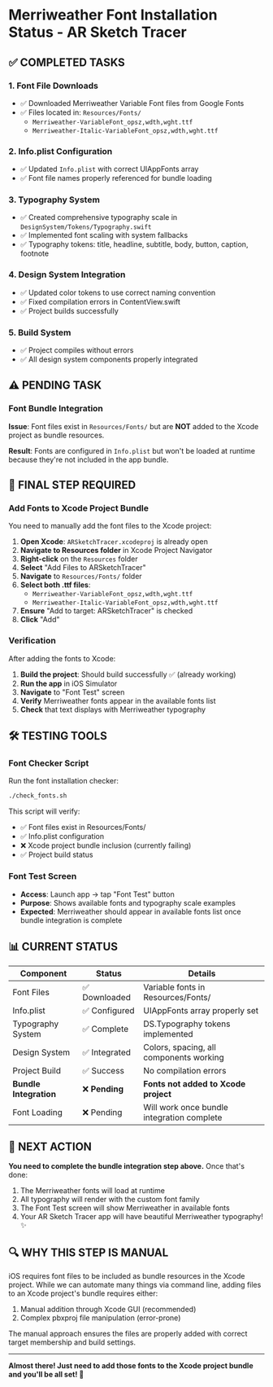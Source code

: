 # Merriweather Font Installation Status - AR Sketch Tracer

## ✅ COMPLETED TASKS

### 1. Font File Downloads
- ✅ Downloaded Merriweather Variable Font files from Google Fonts
- ✅ Files located in: `Resources/Fonts/`
  - `Merriweather-VariableFont_opsz,wdth,wght.ttf`
  - `Merriweather-Italic-VariableFont_opsz,wdth,wght.ttf`

### 2. Info.plist Configuration
- ✅ Updated `Info.plist` with correct UIAppFonts array
- ✅ Font file names properly referenced for bundle loading

### 3. Typography System
- ✅ Created comprehensive typography scale in `DesignSystem/Tokens/Typography.swift`
- ✅ Implemented font scaling with system fallbacks
- ✅ Typography tokens: title, headline, subtitle, body, button, caption, footnote

### 4. Design System Integration
- ✅ Updated color tokens to use correct naming convention
- ✅ Fixed compilation errors in ContentView.swift
- ✅ Project builds successfully

### 5. Build System
- ✅ Project compiles without errors
- ✅ All design system components properly integrated

## ⚠️  PENDING TASK

### Font Bundle Integration
**Issue**: Font files exist in `Resources/Fonts/` but are **NOT** added to the Xcode project as bundle resources.

**Result**: Fonts are configured in `Info.plist` but won't be loaded at runtime because they're not included in the app bundle.

## 🔧 FINAL STEP REQUIRED

### Add Fonts to Xcode Project Bundle

You need to manually add the font files to the Xcode project:

1. **Open Xcode**: `ARSketchTracer.xcodeproj` is already open
2. **Navigate to Resources folder** in Xcode Project Navigator
3. **Right-click** on the `Resources` folder
4. **Select** "Add Files to ARSketchTracer"
5. **Navigate** to `Resources/Fonts/` folder
6. **Select both .ttf files**:
   - `Merriweather-VariableFont_opsz,wdth,wght.ttf`
   - `Merriweather-Italic-VariableFont_opsz,wdth,wght.ttf`
7. **Ensure** "Add to target: ARSketchTracer" is checked
8. **Click** "Add"

### Verification

After adding the fonts to Xcode:

1. **Build the project**: Should build successfully ✅ (already working)
2. **Run the app** in iOS Simulator
3. **Navigate** to "Font Test" screen
4. **Verify** Merriweather fonts appear in the available fonts list
5. **Check** that text displays with Merriweather typography

## 🛠️ TESTING TOOLS

### Font Checker Script
Run the font installation checker:
```bash
./check_fonts.sh
```

This script will verify:
- ✅ Font files exist in Resources/Fonts/
- ✅ Info.plist configuration
- ❌ Xcode project bundle inclusion (currently failing)
- ✅ Project build status

### Font Test Screen
- **Access**: Launch app → tap "Font Test" button
- **Purpose**: Shows available fonts and typography scale examples
- **Expected**: Merriweather should appear in available fonts list once bundle integration is complete

## 📊 CURRENT STATUS

| Component | Status | Details |
|-----------|--------|---------|
| Font Files | ✅ Downloaded | Variable fonts in Resources/Fonts/ |
| Info.plist | ✅ Configured | UIAppFonts array properly set |
| Typography System | ✅ Complete | DS.Typography tokens implemented |
| Design System | ✅ Integrated | Colors, spacing, all components working |
| Project Build | ✅ Success | No compilation errors |
| **Bundle Integration** | ❌ **Pending** | **Fonts not added to Xcode project** |
| Font Loading | ❌ Pending | Will work once bundle integration complete |

## 🎯 NEXT ACTION

**You need to complete the bundle integration step above.** Once that's done:

1. The Merriweather fonts will load at runtime
2. All typography will render with the custom font family
3. The Font Test screen will show Merriweather in available fonts
4. Your AR Sketch Tracer app will have beautiful Merriweather typography! ✨

## 🔍 WHY THIS STEP IS MANUAL

iOS requires font files to be included as bundle resources in the Xcode project. While we can automate many things via command line, adding files to an Xcode project's bundle requires either:
1. Manual addition through Xcode GUI (recommended)
2. Complex pbxproj file manipulation (error-prone)

The manual approach ensures the files are properly added with correct target membership and build settings.

---

**Almost there! Just need to add those fonts to the Xcode project bundle and you'll be all set! 🚀**
